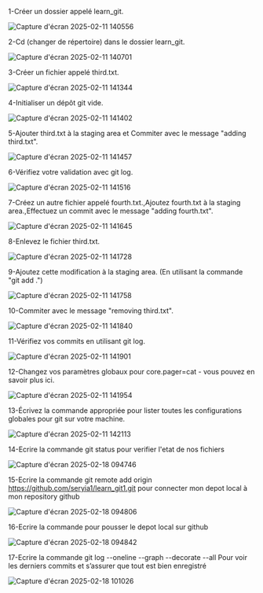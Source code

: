 1-Créer un dossier appelé learn_git.

![Capture d'écran 2025-02-11 140556](https://github.com/user-attachments/assets/b78d2347-8a66-476e-b35d-514b0de3eb9d)

2-Cd (changer de répertoire) dans le dossier learn_git.

![Capture d'écran 2025-02-11 140701](https://github.com/user-attachments/assets/5a9a7142-2164-41cd-9fef-7d9d49af249b)

3-Créer un fichier appelé third.txt.

![Capture d'écran 2025-02-11 141344](https://github.com/user-attachments/assets/7b1423b4-e8d1-4a24-a2eb-dbf5449cb050)


4-Initialiser un dépôt git vide.

![Capture d'écran 2025-02-11 141402](https://github.com/user-attachments/assets/318a0773-8009-4909-b71d-7d900bf52b91)


5-Ajouter third.txt à la staging area et Commiter avec le message "adding third.txt".

![Capture d'écran 2025-02-11 141457](https://github.com/user-attachments/assets/7cff9b38-9d01-4293-b36f-c2fa75cc2562)


6-Vérifiez votre validation avec git log.

![Capture d'écran 2025-02-11 141516](https://github.com/user-attachments/assets/bbcc0ba6-394a-442c-915e-08d694f59a1b)



7-Créez un autre fichier appelé fourth.txt.,Ajoutez fourth.txt à la staging area.,Effectuez un commit avec le message "adding fourth.txt".

![Capture d'écran 2025-02-11 141645](https://github.com/user-attachments/assets/02e167ce-642d-4f93-a52c-8bbc55d30561)


8-Enlevez le fichier third.txt.


![Capture d'écran 2025-02-11 141728](https://github.com/user-attachments/assets/60e5b20e-666f-4d22-aa3f-fdfae0b024cc)


9-Ajoutez cette modification à la staging area. (En utilisant la commande "git add .")

![Capture d'écran 2025-02-11 141758](https://github.com/user-attachments/assets/86cea9b1-df26-4aac-82d3-824ea4dee9d0)


10-Commiter avec le message "removing third.txt".

![Capture d'écran 2025-02-11 141840](https://github.com/user-attachments/assets/dd023e09-c47d-4ba1-a021-5859be92d393)


11-Vérifiez vos commits en utilisant git log.

![Capture d'écran 2025-02-11 141901](https://github.com/user-attachments/assets/f0d7eda2-7c5b-4cd4-8015-6d0871784f3c)


12-Changez vos paramètres globaux pour core.pager=cat - vous pouvez en savoir plus ici.

![Capture d'écran 2025-02-11 141954](https://github.com/user-attachments/assets/6ec1e3db-ce83-42d3-aaa2-5114c1f281c7)


13-Écrivez la commande appropriée pour lister toutes les configurations globales pour git sur votre machine.

![Capture d'écran 2025-02-11 142113](https://github.com/user-attachments/assets/32379ca0-1c1c-48d8-9bd8-9cc82cedf69a)

14-Ecrire la commande git status pour verifier l'etat de nos fichiers 

![Capture d'écran 2025-02-18 094746](https://github.com/user-attachments/assets/15caa93b-b734-445e-b9e6-f08ddce84cf5)

15-Ecrire la commande git remote add origin https://github.com/seryia1/learn_git1.git pour connecter mon depot local à mon repository github

![Capture d'écran 2025-02-18 094806](https://github.com/user-attachments/assets/1285f64d-66e6-4c6a-bb53-f9d8c6fd8507)

16-Ecrire la commande pour pousser le depot local sur github

![Capture d'écran 2025-02-18 094842](https://github.com/user-attachments/assets/7e31a83a-47bf-44a9-a832-d5593a84666b)

17-Ecrire la commande git log --oneline --graph --decorate --all Pour voir les derniers commits et s’assurer que tout est bien enregistré

![Capture d'écran 2025-02-18 101026](https://github.com/user-attachments/assets/6ef20c70-9ab9-4fe4-9668-82622fb8164c)





